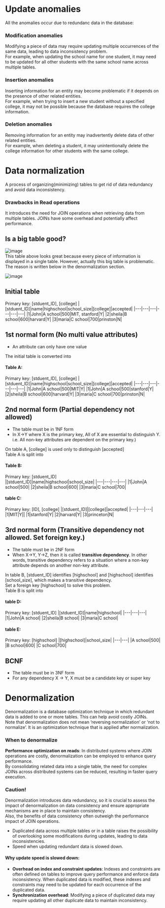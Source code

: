 # Update anomalies
All the anomalies occur due to redundanc data in the database:
### Modification anomalies
Modifying a piece of data may require updating multiple occurrences of the same data, leading to data inconsistency problem.<br>
For example, when updating the school name for one student, it may need to be updated for all other students with the same school name across multiple tables.
### Insertion anomalies
Inserting information for an entity may become problematic if it depends on the presence of other related entities.<br>
For example, when trying to insert a new student without a specified college, it may not be possible because the database requires the college information.<br>
### Deletion anomalies
Removing information for an entity may inadvertently delete data of other related entities.<br>
For example, when deleting a student, it may unintentionally delete the college information for other students with the same college.

# Data normalization
A process of organizing(minimizing) tables to get rid of data redundancy and avoid data inconsistency.
### Drawbacks in Read operations
It introduces the need for JOIN operations when retrieving data from multiple tables. JOINs have some overhead and potentially affect performance.<br>

## Is a big table good?
![image](https://user-images.githubusercontent.com/67142421/203905904-0b691b1f-2798-4b12-85f0-45daf6e2d466.png)<br>
This table above looks great because every piece of information is displayed in a single table. However, actually this big table is problematic.<br>
The reason is written below in the denormalization section.<br>

![image](https://user-images.githubusercontent.com/67142421/205222225-f131a5ca-c18a-4478-b72b-a8372c63afa9.png)

## Initial table
Primary key: [stduent_ID], [college]
|[stduent_ID]|name|highschool|school_size|[college]|accepted|
|---|---|---|---|---|---|
|1|John|A school|500|MIT, stanford|Y|
|2|sheila|B school|600|harvard|Y|
|3|maria|C school|700|prinston|N|

## 1st normal form (No multi value attributes)
- An attribute can only have one value

The initial table is converted into
#### Table A:
Primary key: [stduent_ID], [college]
|[stduent_ID]|name|highschool|school_size|[college]|accepted|
|---|---|---|---|---|---|
|1|John|A school|500|MIT|Y|
|1|John|A school|500|stanford|Y|
|2|sheila|B school|600|harvard|Y|
|3|maria|C school|700|prinston|N|

## 2nd normal form (Partial dependency not allowed)
- The table must be in 1NF form
- In X->Y where X is the primary key, All of X are essential to distinguish Y. i.e. All non-key attributes are dependent on the primary key.)

On table A, [college] is used only to distinguish [accepted]<br>
Table A is split into
#### Table B:
Primary key: [stduent_ID]<br>
|[stduent_ID]|name|highschool|school_size|
|---|---|---|---|
|1|John|A school|500|
|2|sheila|B school|600|
|3|maria|C school|700|
#### table C:
Primary key: [ID], [college]
|[stduent_ID]|[college]|accepted|
|---|---|---|
|1|MIT|Y||
|1|stanford|Y|
|2|harvard|Y|
|3|princeton|N|

## 3rd normal form (Transitive dependency not allowed. Set foreign key.)
- The table must be in 2NF form
- When X->Y, Y->Z, then it is called **transitive dependency**. In other words, transitive dependency refers to a situation where a non-key attribute depends on another non-key attribute.<br>

In table B, [stduent_ID] identifies [highschool] and [highschool] identifies [school_size], which makes a transitive dependency.<br>
Set a foreign key [highschool] to solve this problem.<br>
Table B is split into
#### table D:
Primary key: [stduent_ID]
|[stduent_ID]|name|highschool|
|---|---|---|
|1|John|A school|
|2|sheila|B school|
|3|maria|C school|
#### table E:
Primary key: [highschool]
|[highschool]|school_size|
|---|---|
|A school|500|
|B school|600|
|C school|700|

## BCNF
- The table must be in 3NF form
- For any dependency X → Y, X must be a candidate key or super key
 
# Denormalization
Denormalization is a database optimization technique in which redundant data is added to one or more tables. This can help avoid costly JOINs.<br>
Note that denormalization does not mean ‘reversing normalization’ or ‘not to normalize’. It is an optimization technique that is applied after normalization.

### When to denormalize
**Performance optimization on reads**: In distributed systems where JOIN operations are costly, denormalization can be employed to enhance query performance.<br>
By consolidating related data into a single table, the need for complex JOINs across distributed systems can be reduced, resulting in faster query execution.<br>
### Caution!
Denormalization introduces data redundancy, so it is crucial to assess the impact of denormalization on data consistency and ensure appropriate mechanisms are in place to maintain consistency.<br>
Also, the benefits of data consistency often outweigh the performance impact of JOIN operations.<br>
- Duplicated data across multiple tables or in a table raises the possibility of overlooking some modifications during updates, leading to data inconsistencies.
- Speed when updating redundant data is slowed down.
#### Why update speed is slowed down:
- **Overhead on index and constraint updates**: Indexes and constraints are often defined on tables to improve query performance and enforce data inconsistency. When duplicated data is modified, these indexes and constraints may need to be updated for each occurrence of the duplicated data.
- **Synchronization overhead**: Modifying a piece of duplicated data may require updating all other duplicate data to maintain inconsistency.
